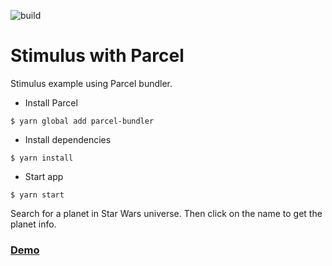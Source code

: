 ![build](https://travis-ci.org/berkandirim/stimulus-with-parcel.svg?branch=master)

# Stimulus with Parcel
Stimulus example using Parcel bundler.

- Install Parcel
```
$ yarn global add parcel-bundler
```

- Install dependencies
```
$ yarn install
```

- Start app
```
$ yarn start
```

Search for a planet in Star Wars universe. Then click on the name to get the planet info.

### [Demo](https://berkandirim.github.io/stimulus-with-parcel/)
